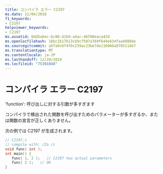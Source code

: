 ```yaml
---
title: コンパイラ エラー C2197
ms.date: 11/04/2016
f1_keywords:
- C2197
helpviewer_keywords:
- C2197
ms.assetid: 6dd5a6ec-bc80-41b9-a4ac-46f80eaca42d
ms.openlocfilehash: 16bc1b17b13cb9c7507a769f644eb34faa4989de
ms.sourcegitcommit: a5fa9c6f4f0c239ac23be7de116066a978511de7
ms.translationtype: MT
ms.contentlocale: ja-JP
ms.lasthandoff: 12/20/2019
ms.locfileid: "75301848"
---
```

# <a name="compiler-error-c2197"></a>コンパイラ エラー C2197

'function': 呼び出しに対する引数が多すぎます

コンパイラで検出された関数を呼び出すためのパラメーターが多すぎるか、または関数の宣言が正しくありません。

次の例では C2197 が生成されます。

```c
// C2197.c
// compile with: /Za /c
void func( int );
int main() {
   func( 1, 2 );   // C2197 two actual parameters
   func( 2 );   // OK
}
```
